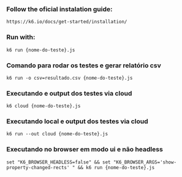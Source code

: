 ### Follow the oficial instalation guide:
`https://k6.io/docs/get-started/installation/`

### Run with:
`k6 run {nome-do-teste}.js`

### Comando para rodar os testes e gerar relatório csv
`k6 run -o csv=resultado.csv {nome-do-teste}.js`

### Executando e output dos testes via cloud
`k6 cloud {nome-do-teste}.js`

### Executando local e output dos testes via cloud
`k6 run --out cloud {nome-do-teste}.js`

### Executando no browser em modo ui e não headless
`set "K6_BROWSER_HEADLESS=false" && set "K6_BROWSER_ARGS='show-property-changed-rects' " && k6 run {nome-do-teste}.js`
